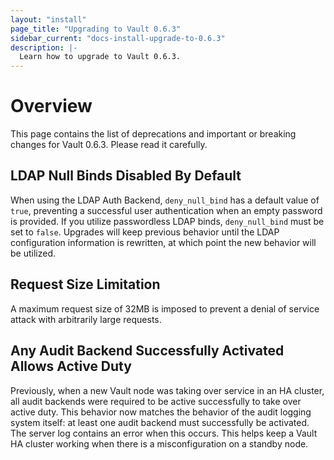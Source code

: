 ```yaml
---
layout: "install"
page_title: "Upgrading to Vault 0.6.3"
sidebar_current: "docs-install-upgrade-to-0.6.3"
description: |-
  Learn how to upgrade to Vault 0.6.3.
---
```


# Overview

This page contains the list of deprecations and important or breaking changes
for Vault 0.6.3. Please read it carefully.

## LDAP Null Binds Disabled By Default

When using the LDAP Auth Backend, `deny_null_bind` has a default value of
`true`, preventing a successful user authentication when an empty password
is provided. If you utilize passwordless LDAP binds, `deny_null_bind` must
be set to `false`. Upgrades will keep previous behavior until the LDAP
configuration information is rewritten, at which point the new behavior
will be utilized.

## Request Size Limitation

A maximum request size of 32MB is imposed to prevent a denial of service attack
with arbitrarily large requests.

## Any Audit Backend Successfully Activated Allows Active Duty

Previously, when a new Vault node was taking over service in an HA cluster, all
audit backends were required to be active successfully to take over active
duty. This behavior now matches the behavior of the audit logging system
itself: at least one audit backend must successfully be activated. The server
log contains an error when this occurs. This helps keep a Vault HA cluster
working when there is a misconfiguration on a standby node.
